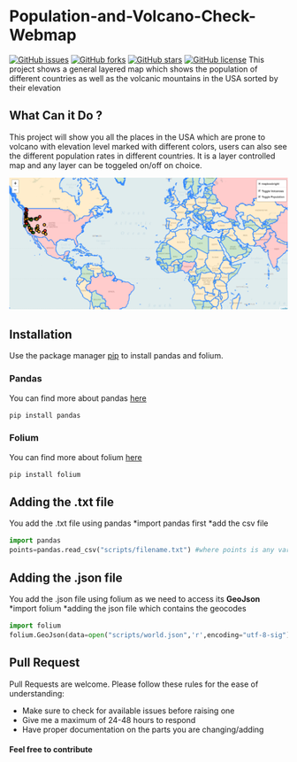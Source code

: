 # Population-and-Volcano-Check-Webmap
[![GitHub issues](https://img.shields.io/github/issues/S-ayanide/Population-and-Volcano-Check-Webmap.svg)](https://github.com/S-ayanide/Population-and-Volcano-Check-Webmap/issues) [![GitHub forks](https://img.shields.io/github/forks/S-ayanide/Population-and-Volcano-Check-Webmap.svg?style=flat-square)](https://github.com/S-ayanide/Population-and-Volcano-Check-Webmap/network) [![GitHub stars](https://img.shields.io/github/stars/S-ayanide/Population-and-Volcano-Check-Webmap.svg?style=flat-square)](https://github.com/S-ayanide/Population-and-Volcano-Check-Webmap/stargazers) [![GitHub license](https://img.shields.io/github/license/S-ayanide/Population-and-Volcano-Check-Webmap.svg?style=for-the-badge)](https://github.com/S-ayanide/Population-and-Volcano-Check-Webmap) 
This project shows a general layered map which shows the population of different countries as well as the volcanic mountains in the USA sorted by their elevation
## What Can it Do ?
This project will show you all the places in the USA which are prone to volcano with elevation level marked with different colors, users can also see the different population rates in different countries.
It is a layer controlled map and any layer can be toggeled on/off on choice.

![Layered Map](img/geoc.png)

## Installation
Use the package manager [pip](https://pip.pypa.io/en/stable/) to install pandas and folium.
### Pandas
You can find more about pandas [here](https://pandas.pydata.org/)
```bash
pip install pandas
```
### Folium 
You can find more about folium [here](https://python-visualization.github.io/folium/)
```bash
pip install folium
```
## Adding the .txt file
You add the .txt file using pandas
*import pandas first
*add the csv file
```python
import pandas
points=pandas.read_csv("scripts/filename.txt") #where points is any variable name
```
## Adding the .json file
You add the .json file using folium as we need to access its **GeoJson**
*import folium
*adding the json file which contains the geocodes
```python
import folium
folium.GeoJson(data=open("scripts/world.json",'r',encoding="utf-8-sig").read()
```
## Pull Request

Pull Requests are welcome. Please follow these rules for the ease of understanding:
* Make sure to check for available issues before raising one
* Give me a maximum of 24-48 hours to respond
* Have proper documentation on the parts you are changing/adding

#### Feel free to contribute
